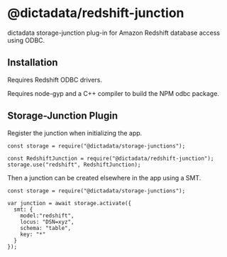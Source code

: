 # @dictadata/redshift-junction

dictadata storage-junction plug-in for Amazon Redshift database access using ODBC.

## Installation

Requires Redshift ODBC drivers.

Requires node-gyp and a C++ compiler to build the NPM odbc package.

## Storage-Junction Plugin

Register the junction when initializing the app.

```javascipt
const storage = require("@dictadata/storage-junctions");

const RedshiftJunction = require("@dictadata/redshift-junction");
storage.use("redshift", RedshiftJunction);
```

Then a junction can be created elsewhere in the app using a SMT.

```
const storage = require("@dictadata/storage-junctions");

var junction = await storage.activate({
  smt: {
    model:"redshift",
    locus: "DSN=xyz",
    schema: "table",
    key: "*"
  }
});
```
